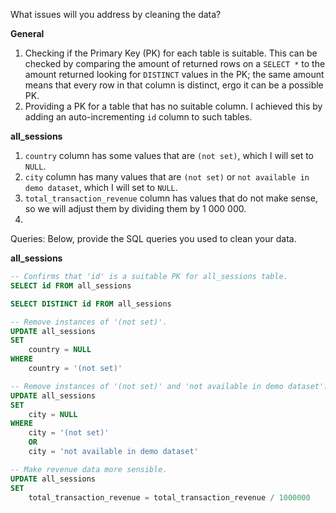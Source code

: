 What issues will you address by cleaning the data?

**General**
1. Checking if the Primary Key (PK) for each table is suitable. This can be checked by comparing the amount of returned rows on a `SELECT *` to the amount returned looking for `DISTINCT` values in the PK; the same amount means that every row in that column is distinct, ergo it can be a possible PK.
2. Providing a PK for a table that has no suitable column. I achieved this by adding an auto-incrementing `id` column to such tables.

**all_sessions**
1. `country` column has some values that are `(not set)`, which I will set to `NULL`.
2. `city` column has many values that are `(not set)` or `not available in demo dataset`, which I will set to `NULL`.
3. `total_transaction_revenue` column has values that do not make sense, so we will adjust them by dividing them by 1 000 000.
4. 




Queries:
Below, provide the SQL queries you used to clean your data.

**all_sessions**

```SQL
-- Confirms that 'id' is a suitable PK for all_sessions table.
SELECT id FROM all_sessions

SELECT DISTINCT id FROM all_sessions
```
```SQL
-- Remove instances of '(not set)'.
UPDATE all_sessions
SET
	country = NULL
WHERE
	country = '(not set)'
```
```SQL
-- Remove instances of '(not set)' and 'not available in demo dataset'.
UPDATE all_sessions
SET
	city = NULL
WHERE
	city = '(not set)' 
	OR 
	city = 'not available in demo dataset'
```
```SQL
-- Make revenue data more sensible.
UPDATE all_sessions
SET
	total_transaction_revenue = total_transaction_revenue / 1000000
```
